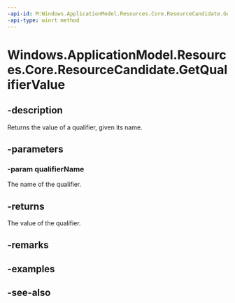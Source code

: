 ----api-id: M:Windows.ApplicationModel.Resources.Core.ResourceCandidate.GetQualifierValue(System.String)
-api-type: winrt method
---<!-- Method syntaxpublic string GetQualifierValue(System.String qualifierName)--># Windows.ApplicationModel.Resources.Core.ResourceCandidate.GetQualifierValue## -descriptionReturns the value of a qualifier, given its name.## -parameters### -param qualifierNameThe name of the qualifier.## -returnsThe value of the qualifier.## -remarks## -examples## -see-also